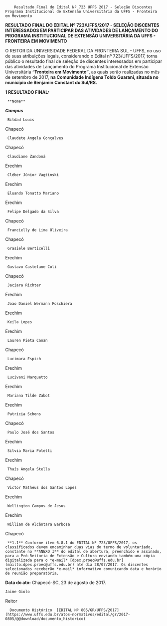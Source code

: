         Resultado Final do Edital Nº 723 UFFS 2017 - Seleção Discentes Programa Institucional de Extensão Universitária da UFFS - Fronteira em Movimento  

**RESULTADO FINAL DO EDITAL Nº 723/UFFS/2017 - SELEÇÃO DISCENTES INTERESSADOS EM PARTICIPAR DAS ATIVIDADES DE LANÇAMENTO DO PROGRAMA INSTITUCIONAL DE EXTENSÃO UNIVERSITÁRIA DA UFFS - FRONTEIRA EM MOVIMENTO**

  

 O REITOR DA UNIVERSIDADE FEDERAL DA FRONTEIRA SUL - UFFS, no uso de suas atribuições legais, considerando o Edital nº 723/UFFS/2017, torna público o resultado final de seleção de discentes interessados em participar das atividades de Lançamento do Programa Institucional de Extensão Universitária **“Fronteira em Movimento”**, as quais serão realizadas no mês de setembro de 2017, **na Comunidade Indígena Toldo Guarani, situada no município de Benjamin Constant do Sul/RS.**

  

 **1 RESULTADO FINAL:**

     **Nome**

   ***Campus***

     Bildad Louis

   Chapecó

     Claudete Angela Gonçalves

   Chapecó

     Claudiane Zandoná

   Erechim

     Cléber Júnior Vagtinski

   Erechim

     Eluando Tonatto Mariano

   Erechim

     Felipe Delgado da Silva

   Chapecó

     Francielly de Lima Oliveira

   Chapecó

     Grasiele Berticelli

   Erechim

     Gustavo Castelane Coli

   Chapecó

     Jaciara Richter

   Erechim

     Joao Daniel Wermann Foschiera

   Erechim

     Keila Lopes

   Erechim

     Lauren Pieta Canan

   Chapecó

     Lucimara Espich

   Erechim

     Lucivani Marquetto

   Erechim

     Mariana Tilde Zabot

   Erechim

     Patricia Schons

   Chapecó

     Paulo José dos Santos

   Erechim

     Silvia Maria Poletti

   Erechim

     Thaís Angela Stella

   Chapecó

     Victor Matheus dos Santos Lopes

   Erechim

     Wellington Campos de Jesus

   Erechim

     William de Alcântara Barbosa

   Chapecó

     **1.1** Conforme item 6.8.1 do EDITAL Nº 723/UFFS/2017, os classificados devem encaminhar duas vias do termo de voluntariado, constante no **ANEXO I** do edital de abertura, preenchido e assinado, para a Pró-Reitoria de Extensão e Cultura enviando também uma cópia digitalizada para o *e-mail* [dpex.proec@uffs.edu.br](mailto:dpex.proec@uffs.edu.br) até dia 28/07/2017. Os discentes selecionados receberão *e-mail* informativo comunicando data e horário de reunião preparatória.

   **Data do ato:** Chapecó-SC, 23 de agosto de 2017.   
 

    Jaime Giolo   
 Reitor 

      Documento Histórico  [EDITAL Nº 805/GR/UFFS/2017](https://www.uffs.edu.br/atos-normativos/edital/gr/2017-0805/@@download/documento_historico)     
      